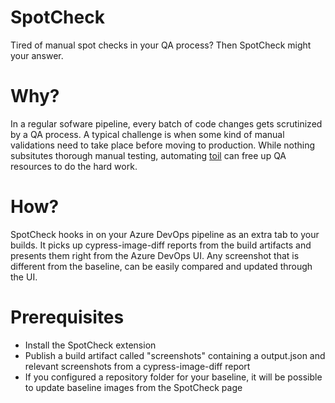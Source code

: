 # SpotCheck

Tired of manual spot checks in your QA process? Then SpotCheck might your answer.

# Why?

In a regular sofware pipeline, every batch of code changes gets scrutinized by a QA process.
A typical challenge is when some kind of manual validations need to take place before moving to production.
While nothing subsitutes thorough manual testing, automating [toil](https://sre.google/sre-book/eliminating-toil/) can free up QA resources to do the hard work.

# How?

SpotCheck hooks in on your Azure DevOps pipeline as an extra tab to your builds. It picks up cypress-image-diff reports from the build artifacts and presents them right from the Azure DevOps UI. Any screenshot that is different from the baseline, can be easily compared and updated through the UI.

# Prerequisites

- Install the SpotCheck extension
- Publish a build artifact called "screenshots" containing a output.json and relevant screenshots from a cypress-image-diff report
- If you configured a repository folder for your baseline, it will be possible to update baseline images from the SpotCheck page
